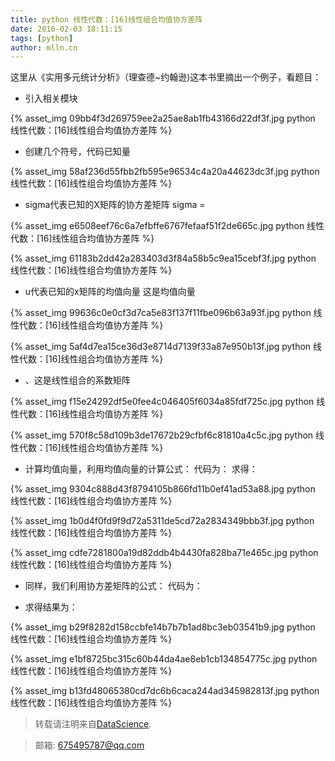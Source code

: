 ```yaml
---
title: python 线性代数：[16]线性组合均值协方差阵
date: 2016-02-03 18:11:15
tags: [python]
author: mlln.cn
---
```

这里从《实用多元统计分析》（理查德~约翰逊)这本书里摘出一个例子，看题目：

- 引入相关模块

{% asset_img 09bb4f3d269759ee2a25ae8ab1fb43166d22df3f.jpg python 线性代数：[16]线性组合均值协方差阵 %}

- 创建几个符号，代码已知量

{% asset_img 58af236d55fbb2fb595e96534c4a20a44623dc3f.jpg python 线性代数：[16]线性组合均值协方差阵 %}

- sigma代表已知的X矩阵的协方差矩阵
sigma =

{% asset_img e6508eef76c6a7efbffe6767fefaaf51f2de665c.jpg python 线性代数：[16]线性组合均值协方差阵 %}

{% asset_img 61183b2dd42a283403d3f84a58b5c9ea15cebf3f.jpg python 线性代数：[16]线性组合均值协方差阵 %}

- u代表已知的x矩阵的均值向量
这是均值向量

{% asset_img 99636c0e0cf3d7ca5e83f137f11fbe096b63a93f.jpg python 线性代数：[16]线性组合均值协方差阵 %}

{% asset_img 5af4d7ea15ce36d3e8714d7139f33a87e950b13f.jpg python 线性代数：[16]线性组合均值协方差阵 %}

- 、这是线性组合的系数矩阵

{% asset_img f15e24292df5e0fee4c046405f6034a85fdf725c.jpg python 线性代数：[16]线性组合均值协方差阵 %}

{% asset_img 570f8c58d109b3de17672b29cfbf6c81810a4c5c.jpg python 线性代数：[16]线性组合均值协方差阵 %}

- 计算均值向量，利用均值向量的计算公式：
代码为：
求得：

{% asset_img 9304c888d43f8794105b866fd11b0ef41ad53a88.jpg python 线性代数：[16]线性组合均值协方差阵 %}

{% asset_img 1b0d4f0fd9f9d72a5311de5cd72a2834349bbb3f.jpg python 线性代数：[16]线性组合均值协方差阵 %}

{% asset_img cdfe7281800a19d82ddb4b4430fa828ba71e465c.jpg python 线性代数：[16]线性组合均值协方差阵 %}

- 同样，我们利用协方差矩阵的公式：
代码为：

- 求得结果为：

{% asset_img b29f8282d158ccbfe14b7b7b1ad8bc3eb03541b9.jpg python 线性代数：[16]线性组合均值协方差阵 %}

{% asset_img e1bf8725bc315c60b44da4ae8eb1cb134854775c.jpg python 线性代数：[16]线性组合均值协方差阵 %}

{% asset_img b13fd48065380cd7dc6b6caca244ad345982813f.jpg python 线性代数：[16]线性组合均值协方差阵 %}

> 转载请注明来自[DataScience](http://mlln.cn).

> 邮箱: 675495787@qq.com 
